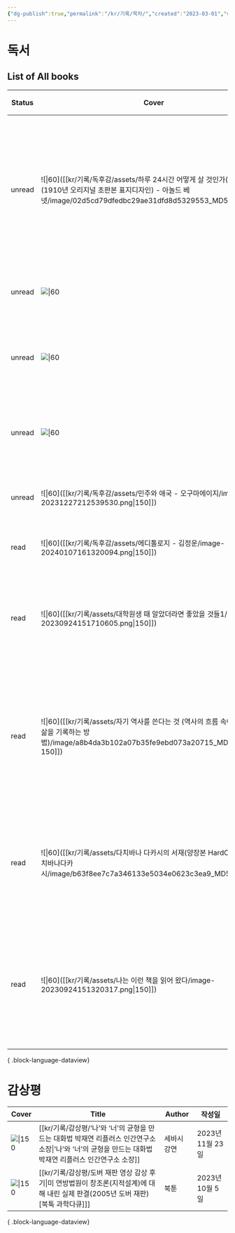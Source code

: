 ```yaml
---
{"dg-publish":true,"permalink":"/kr/기록/목차/","created":"2023-03-01","updated":"2023-03-01"}
---
```



# 독서

## List of All books


| Status | Cover                                                                                                                                   | Title                                                                                                                | Author                                                 | Publisher                        | 작성일           |
| ------ | --------------------------------------------------------------------------------------------------------------------------------------- | -------------------------------------------------------------------------------------------------------------------- | ------------------------------------------------------ | -------------------------------- | ------------- |
| unread | ![\|60]([[kr/기록/독후감/assets/하루 24시간 어떻게 살 것인가(초판본)(1910년 오리지널 초판본 표지디자인) - 아놀드 베넷/image/02d5cd79dfedbc29ae31dfd8d5329553_MD5.jpg\|150]]) | [[kr/기록/독후감/하루 24시간 어떻게 살 것인가(초판본)(1910년 오리지널 초판본 표지디자인) - 아놀드 베넷\|하루 24시간 어떻게 살 것인가(초판본)(1910년 오리지널 초판본 표지디자인)]] | <ul><li>아놀드 베넷</li></ul>                               | Mirbooks Company, March 30, 2020 | 2024년 2월 12일  |
| unread | ![\|60](\-)                                                                                                                             | [[kr/기록/독후감/어른의 말공부 - 사이토다카시\|어른의 말공부]]                                                                           | <ul><li>사이토다카시</li></ul>                               | \-, January 08, 2021             | 2024년 2월 12일  |
| unread | ![\|60](http://books.google.com/books/content?id=R9jAEAAAQBAJ&printsec=frontcover&img=1&zoom=1&edge=curl&source=gbs_api)                | [[kr/기록/독후감/빅터 프랭클의 죽음의 수용소에서 - 빅터 프랭클\|빅터 프랭클의 죽음의 수용소에서]]                                                       | <ul><li>빅터 프랭클</li></ul>                               | Kyobobook MCP, February 27, 2023 | 2024년 2월 12일  |
| unread | ![\|60](http://books.google.com/books/content?id=SYqHEAAAQBAJ&printsec=frontcover&img=1&zoom=1&edge=curl&source=gbs_api)                | [[kr/기록/독후감/권력과 진보 - 기술과 번영을 둘러싼 천년의 쟁투\|Power and Progress]]                                                     | <ul><li>Daron Acemoglu</li><li>Simon Johnson</li></ul> | Hachette UK, May 16, 2023        | 2024년 2월 12일  |
| unread | ![\|60]([[kr/기록/독후감/assets/민주와 애국 - 오구마에이지/image-20231227212539530.png\|150]])                                                          | [[kr/기록/독후감/민주와 애국 - 오구마에이지\|민주와 애국]]                                                                             | <ul><li>오구마에이지</li></ul>                               | \-, May 10, 2019                 | 2023년 12월 27일 |
| read   | ![\|60]([[kr/기록/독후감/assets/에디톨로지 - 김정운/image-20240107161320094.png\|150]])                                                              | [[kr/기록/독후감/에디톨로지 - 김정운\|에디톨로지]]                                                                                  | <ul><li>김정운</li></ul>                                  | \-, October 24, 2014             | 2024년 1월 7일   |
| read   | ![\|60]([[kr/기록/assets/대학원생 때 알았더라면 좋았을 것들1/image-20230924151710605.png\|150]])                                                         | [[kr/기록/대학원/대학원생 때 알았더라면 좋았을 것들/대학원생 때 알았더라면 좋았을 것들1\|대학원생 때 알았더라면 좋았을 것들]]                                       | <ul><li>엄태웅^최윤섭^권창현</li></ul>                          | 클라우드나인, 2019                     | 2023년 5월 16일  |
| read   | ![\|60]([[kr/기록/assets/자기 역사를 쓴다는 것 (역사의 흐름 속에서 개인이 삶을 기록하는 방법)/image/a8b4da3b102a07b35fe9ebd073a20715_MD5.jpg\| 150]])                 | [[kr/기록/타치바나 다카시(立花隆)/자기 역사를 쓴다는 것 (역사의 흐름 속에서 개인이 삶을 기록하는 방법)\|자기 역사를 쓴다는 것 (역사의 흐름 속에서 개인이 삶을 기록하는 방법)]]        | <ul><li>다치바나 다카시</li></ul>                             | 바다출판사, 2018                      | 2023년 9월 17일  |
| read   | ![\|60]([[kr/기록/assets/다치바나 다카시의 서재(양장본 HardCover) - 다치바나다카시/image/b63f8ee7c7a346133e5034e0623c3ea9_MD5.jpg\|150]])                     | [[kr/기록/타치바나 다카시(立花隆)/다치바나 다카시의 서재(양장본 HardCover) - 다치바나다카시\|다치바나 다카시의 서재(양장본 HardCover)]]                        | <ul><li>다치바나다카시</li></ul>                              | \-, December 27, 2016            | 2023년 10월 17일 |
| read   | ![\|60]([[kr/기록/assets/나는 이런 책을 읽어 왔다/image-20230924151320317.png\|150]])                                                               | [[kr/기록/타치바나 다카시(立花隆)/나는 이런 책을 읽어 왔다 (다치바나 식 독서론, 독서술, 서재론)\|나는 이런 책을 읽어 왔다 (다치바나 식 독서론, 독서술, 서재론)]]              | <ul><li>다치바나 다카시</li></ul>                             | 청어람미디어, 2001                     | 2023년 5월 1일   |

{ .block-language-dataview}

# 감상평

| Cover                                                  | Title                                                                                             | Author | 작성일           |
| ------------------------------------------------------ | ------------------------------------------------------------------------------------------------- | ------ | ------------- |
| ![\|150](https://img.youtube.com/vi/ZEk_eMZ6Sjo/0.jpg) | [[kr/기록/감상평/‘나’와 ‘너’의 균형을 만드는 대화법 박재연 리플러스 인간연구소 소장\|‘나’와 ‘너’의 균형을 만드는 대화법 박재연 리플러스 인간연구소 소장]] | 세바시 강연 | 2023년 11월 23일 |
| ![\|150](https://img.youtube.com/vi/IOQzvKAOpi4/0.jpg) | [[kr/기록/감상평/도버 재판 영상 감상 후기\|미 연방법원이 창조론(지적설계)에 대해 내린 실제 판결(2005년 도버 재판)[북툭 과학다큐]]]             | 북툰     | 2023년 10월 5일  |

{ .block-language-dataview}